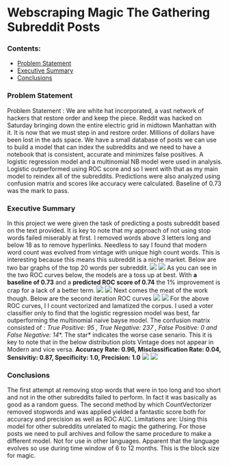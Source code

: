 # Webscraping Magic The Gathering Subreddit Posts

### Contents:
- [Problem Statement](#Problem-Statement)
- [Executive Summary](#Executive-Summary)
- [Conclusions](#Conclusions)

### Problem Statement 


Problem Statement : We are white hat incorporated, a vast network of hackers that restore order and keep the piece. Reddit was hacked on Saturday bringing down the entire electric grid in midtown Manhattan with it.  It is now that we must step in and restore order.
Millions of dollars have been lost in the ads space. We have a small database of posts we can use to build a model that can index the subreddits and we need to have a notebook that is consistent, accurate and minimizes false positives.
A logistic regression model and a multinomial NB model were used in analysis. Logistic outperformed using ROC score and so I went with that as my main model to reindex all of the subreddits. Predictions were also analyzed using confusion matrix and scores like accuracy were calculated. Baseline of 0.73 was the mark to pass.


### Executive Summary

In this project we were given the task of predicting a posts subreddit based on the text provided. It is key to note that my approach of not using stop words failed miserably at first. I removed words above 3 letters long and below 18 as to remove hyperlinks. Needless to say I found that modern word count was evolved from vintage with unique high count words. This is interesting because this means this subreddit is a niche market. Below are two bar graphs of the top 20 words per subreddit.
<img src="./Top 20 Modern Word By Count.png">
<img src="./Top 20 Vintage Word By Count.png">
As you can see in the two ROC curves below, the models are a toss up at best. With **a baseline of 0.73** and a **predicted ROC  score of 0.74** the 1% improvement is crap for a lack of a better term.
<img src="./ROC_V1_Logit.png">
<img src="./ROC_V1_MNB.png">
Next comes the meat of the work though. Below are the second iteration ROC curves
<img src="./ROC_V2_Logit.png">
<img src="./ROC_V2_MNB.png">
For the above ROC curves, I I count vectorized and lamatized the corpus. I used a voter classifier only to find that the logistic regression model was best, far outperforming the multinomial naive bayse model. The confusion matrix consisted of : **True Positive: 95 , True Negative: 237 , False Positive: 0* and False Negative: 14**. The star* indicates the worse case senario. This it is key to note that in the below distribution plots Vintage does not appear in Modern and vice versa. **Accuracy Rate: 0.96, Misclassification Rate: 0.04, Sensivitiy: 0.87, Specificity: 1.0, Precision: 1.0**
<img src="./Multinomial_dist.png">
<img src="./Logit_dist.png">


### Conclusions

The first attempt at removing stop words that were in too long and too short and not in the other subreddits failed to perform. In fact it was basically as good as a random guess.
The second method by which CountVectorizer removed stopwords and was applied yielded a fantastic score both for accuracy and precision as well as ROC AUC. 
Limitations are: Using this model for other subreddits unrelated to magic the gathering. For those posts we need to pull archives and follow the same procedure to make a different model.
Not for use in other languages. Apparent that the language evolves so use during time window of 6 to 12 months. This is the block size for magic. 
